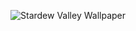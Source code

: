 ![Stardew Valley Wallpaper](https://preview.redd.it/ozzkdd0wy1x21.jpg?width=960&crop=smart&auto=webp&s=f80ff692788d7e4854e72961df7a5979123c8e35)
